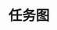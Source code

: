 ---
description: 手机上画任务图，界面元素操作都不错，屏幕太小。
layout: post
results:
- primaryGenreName: Productivity
  version: '2.0'
  artworkUrl100: http://a1333.phobos.apple.com/us/r30/Purple6/v4/85/f2/de/85f2de4e-b864-4c1c-8fc7-c6ab651cc302/mzl.myfjbpam.png
  trackViewUrl: https://itunes.apple.com/cn/app/ren-wu-tu/id733442874?mt=8&uo=4
  artworkUrl60: http://a1644.phobos.apple.com/us/r30/Purple/v4/c5/64/50/c564509f-54f4-c164-4dee-6ea10c240bd3/AppIcon57x57.png
  sellerName: WEN WU LI
  supportedDevices:
  - iPhone5
  - iPodTouchFifthGen
  - iPhone5c
  - iPadThirdGen4G
  - iPadFourthGen4G
  - iPadThirdGen
  - iPadMini4G
  - iPhone-3GS
  - iPadMini
  - iPodTouchourthGen
  - iPad2Wifi
  - iPhone4S
  - iPad23G
  - iPhone5s
  - iPhone4
  - iPadFourthGen
  genres:
  - 效率
  - 商业
  trackName: 任务图
  description: '2.0版的改动：

    -支持iCloud来实现备份和恢复功能。备份是自动的，恢复需要手动进行。这样当手机刷了系统后，可以立即恢复数据，或者如果有多台手机，可以实现数据的同步。

    -彩色的“任务图”。可以为节点选择一种颜色。在列表中默认的列表方式也是按照颜色来分组。至于每种颜色代表什么，这取决于你自己的定义。这个创意来自于最新版本OS
    X的Finder。

    -“所有任务图”的排序方式改成最新的在最上面，1.0版中新的在最下面其实是一个错误。

    -注意，2.0版中，节点选中的标记由原来的反显，改成了加一个很粗的边框。


    ----分割线----


    我试用过各种各样的“todo list”程序，但是没有一款满足我的需求。我的要求是，不仅仅是写下任务的标题，而是要跟踪完成任务的过程。把一个比较大的任务细化成多个子任务，如果某个子任务看上去还是比较复杂，就继续细化下去，直到每一个分支都能很容易的完成。对了，这就是“思维导图”。


    所以我开发了这个“任务图”，使用“思维导图”的形式来管理待办任务，拆分复杂的任务，每当完成一项，就做一个标记，最后整个任务就完成了。而且我可以在一个屏幕里就能查看所有的子任务，以防止自己漏掉了什么。


    每一个子任务项还可以增加备注，以记录完成这个任务时发现的问题，或者完成的方法，以备将来参考。


    程序还支持将“任务图”使用图片的形式通过邮件、微博、微信等方式分享给好友。


    如果您有什么好的建议，请发邮件到white@turbocms.com，我将继续完善这个小程序。'
  price: 0
  trackId: 733442874
  releaseDate: '2013-11-11T05:47:50Z'
  screenshotUrls:
  - http://a2.mzstatic.com/us/r30/Purple/v4/51/69/3d/51693d87-d016-ee98-abe7-14ca2b2f831c/screen1136x1136.jpeg
  - http://a4.mzstatic.com/us/r30/Purple4/v4/e3/04/16/e3041670-f669-75db-d20e-a30812ba2939/screen1136x1136.jpeg
  - http://a3.mzstatic.com/us/r30/Purple/v4/0c/f4/12/0cf4129d-05b4-22e9-a0a1-e1a46db6eecd/screen1136x1136.jpeg
  - http://a3.mzstatic.com/us/r30/Purple6/v4/28/20/c0/2820c06b-d02d-5b7d-279e-9065d206bc96/screen1136x1136.jpeg
  - http://a4.mzstatic.com/us/r30/Purple6/v4/11/50/88/1150883a-9bb6-c716-8770-6c6e3a28ec69/screen1136x1136.jpeg
  artistViewUrl: https://itunes.apple.com/cn/artist/wen-wu-li/id580443838?uo=4
  primaryGenreId: 6007
  kind: software
  fileSizeBytes: '2662003'
  bundleId: com.turbcms.TodoMaps
  releaseNotes: '-自动备份到iCloud.

    -手动从iCloud恢复。

    -节点标题支持颜色选择。

    -列表按照颜色进行分类。

    -节点选中的标记由高亮，变成加边框。'
  trackContentRating: 4+
  artistName: WEN WU LI
  trackCensoredName: 任务图
  isGameCenterEnabled: false
  contentAdvisoryRating: 4+
  languageCodesISO2A:
  - DA
  - EN
  - FR
  - DE
  - IT
  - JA
  - KO
  - PL
  - PT
  - RU
  - ZH
  - ES
  - SV
  - TH
  - ZH
  - TR
  features: &a []
  wrapperType: software
  artworkUrl512: http://a1333.phobos.apple.com/us/r30/Purple6/v4/85/f2/de/85f2de4e-b864-4c1c-8fc7-c6ab651cc302/mzl.myfjbpam.png
  formattedPrice: 免费
  artistId: 580443838
  genreIds:
  - '6007'
  - '6000'
  currency: CNY
  ipadScreenshotUrls: *a
category: 效率
tags: tag1
resultCount: 1
title: 任务图

---